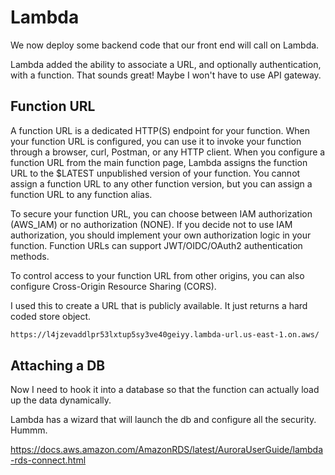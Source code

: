 # Lambda

We now deploy some backend code that our front end will call on Lambda.

Lambda added the ability to associate a URL, and optionally authentication, with a function. That sounds great! Maybe I won't have to use API gateway.

## Function URL

A function URL is a dedicated HTTP(S) endpoint for your function. When your function URL is configured, you can use it to invoke your function through a browser, curl, Postman, or any HTTP client. When you configure a function URL from the main function page, Lambda assigns the function URL to the $LATEST unpublished version of your function. You cannot assign a function URL to any other function version, but you can assign a function URL to any function alias.

To secure your function URL, you can choose between IAM authorization (AWS_IAM) or no authorization (NONE). If you decide not to use IAM authorization, you should implement your own authorization logic in your function. Function URLs can support JWT/OIDC/OAuth2 authentication methods.

To control access to your function URL from other origins, you can also configure Cross-Origin Resource Sharing (CORS).

I used this to create a URL that is publicly available. It just returns a hard coded store object.

```sh
https://l4jzevaddlpr53lxtup5sy3ve40geiyy.lambda-url.us-east-1.on.aws/
```

## Attaching a DB

Now I need to hook it into a database so that the function can actually load up the data dynamically.

Lambda has a wizard that will launch the db and configure all the security. Hummm.

https://docs.aws.amazon.com/AmazonRDS/latest/AuroraUserGuide/lambda-rds-connect.html

